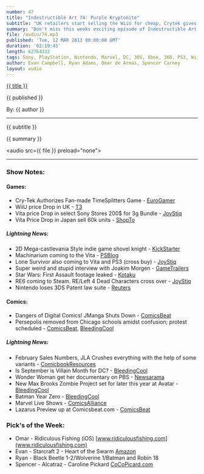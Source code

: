 ```yaml
---
number: 47
title: "Indestructible Art 74: Purple Kryptonite"
subtitle: "UK retailers start selling the WiiU for cheap, Crytek gives the go ahead on a fan made Time Splitters project, JManga shuts down, and Persepolis is removed from Chicago Schools."
summary: "Don't miss this weeks exciting episode of Indestructible Art. The crew discuss the dangers of digital distribution in the wake of JManga's closure. UK retailers start selling the WiiU for cheap and reduced priced Vita's might be clearing the way for new hardware. Cry-tek gives the go ahead on a fan made Time Splitters project and Persepolis is removed from Chicago schools. The crew tries to figure out exactly what Veronica Mars is all about, Nintendo loses a lawsuit, and it all gets wrapped up with a conversation about the controversies of the DC cross over, Identity Crisis. TRIGGER WARNING at 01:57:00"
file: /audio/74.mp3
published: 'Tue, 12 MAR 2013 00:00:00 GMT'
duration: '02:10:45'
length: 62764332
tags: Sony, PlayStation, Nintendo, Marvel, DC, 3DS, Xbox, 360, PS3, Wii, WiiU, PS4, PSN, XBLA, 3DS, Vita, Video Games, Comics, Games, Indestructible Art, SimCity, Castlevania, Mirror of Fate, Wolverine, Infinite Comics, Anita Sarkeesian, Age of Ultron
author: Evan Campbell, Ryan Adams, Omar de Armas, Spencer Carney
layout: audio
---
```


<a href="../episodes/{{ number }}.html" class='postTitleLink'><p class='postTitle'>{{ title }}</p></a>
<p class='postPublished'>{{ published }}</p>
<p class='postAuthor'>By: {{ author }}</p>
<hr>
{{ subtitle }}  
  
{{ summary }}  

<audio src={{ file }} preload="none"></audio>

- - -

### Show Notes:  ###
#### Games: ####
* Cry-Tek Authorizes Fan-made TimeSplitters Game - [EuroGamer](http://www.eurogamer.net/articles/2013-03-15-crytek-authorised-timesplitters-rewind-in-development-for-pc)
* WiiU price Drop in UK - [T3](http://www.t3.com/news/wii-u-unofficial-price-drop)
* Vita price Drop in select Sony Stores  200$ for 3g Bundle - [JoyStiq](http://www.joystiq.com/2013/03/11/select-sony-stores-selling-ps-vita-3g-for-200/)
* Vita Price Drop in Japan sell 60k units - [ShopTo](http://www.shopto.net/news/42125/Japanese-Charts-Feb-25--)
  
##### Lightning News: #####
* 2D Mega-castlevania Style indie game shovel knight - [KickStarter](http://www.kickstarter.com/projects/yachtclubgames/shovel-knight)
* Machinarium coming to the Vita - [PSBlog](http://blog.us.playstation.com/2013/03/15/acclaimed-indie-adventure-machinarium-coming-to-ps-vita-march-26th/)
* Lone Survivor also coming to Vita and PS3 (cross buy) - [JoyStiq](http://www.joystiq.com/2013/03/13/lone-survivor-finds-friends-on-ps3-and-vita-this-summer/)
* Super weird and stupid interview with Joakim Morgen - [GameTrailers](http://www.gametrailers.com/full-episodes/n6iadz/gt-tv-real-march-madness)
* Star Wars: First Assault footage leaked - [Kotaku](http://kotaku.com/5990366/leaked-footage-of-star-wars-newest-take-on-battlefield-and-call-of-duty)
* RE6 coming to Steam. RE/Left 4 Dead Characters cross over - [JoyStiq](http://www.joystiq.com/2013/03/15/resident-evil-6-and-left-4-dead-2-cross-over-at-0-additional-cos/)
* Nintendo loses 3DS Patent law suite - [Reuters](http://www.reuters.com/article/2013/03/13/us-nintendo-patent-infringement-idUSBRE92C1DA20130313)
  
#### Comics: ####
* Dangers of Digital Comics! JManga Shuts Down - [ComicsBeat](http://comicsbeat.com/jmanga-shuts-down-taking-all-the-manga-you-bought-with-it/)
* Persepolis removed from Chicago schools amidst confusion; protest scheduled - [ComicsBeat](http://comicsbeat.com/persepolis-removed-from-chicago-schools-amidst-confusion-protest-scheduled/), [BleedingCool](http://www.bleedingcool.com/2013/03/15/persepolis-protest-to-be-held-this-afternoon-at-3-30pm/)
  
##### Lightning News: #####
* February Sales Numbers, JLA Crushes everything with the help of some variants - [ComicbookResources](http://www.comicbookresources.com/?page=article&id=44230)
* Is September is Villain Month for DC? - [BleedingCool](http://www.bleedingcool.com/2013/03/14/is-it-a-villain-1-for-every-dc-comic-this-september/)
* Wonder Woman get her documentary on PBS - [Newsarama](http://www.newsarama.com/tv/wonder-woman-documentary.html)
* New Max Brooks Zombie Project set for later this year at Avatar - [BleedingCool](http://www.bleedingcool.com/2013/03/14/avatar-to-publish-max-brooks-extinction-parade-in-june/)
* Batman Year Zero - [BleedingCool](http://www.bleedingcool.com/2013/03/11/dc-confirms-a-return-to-year-zero-for-batman-doesnt-mention-the-riddler-yet/)
* Marvel Live Shows - [ComicsAlliance](http://www.comicsalliance.com/2013/03/13/marvel-teams-with-feld-entertainment-inc-for-a-live-show/)
* Lazarus Preview up at Comicsbeat.com - [ComicsBeat](http://comicsbeat.com/lazarus-preview-ruckalark-at-image/)
  
### Pick's of the Week: ###
* Omar - Ridiculous Fishing (iOS) [www.ridiculousfishing.com](www.ridiculousfishing.com)
* Evan - Starcraft 2 - Heart of the Swarm [Amazon](http://www.amazon.com/gp/product/B002I0KP4G/ref=as_li_ss_tl?ie=UTF8&camp=1789&creative=390957&creativeASIN=B002I0KP4G&linkCode=as2&tag=indestart-20)
* Ryan - Black Beetle 1-2/Wolverine 1/Batman and Robin 18
* Spencer - Alcatraz - Caroline Pickard [CoCoPicard.com](http://www.cocopicard.com/comics/fortuna-no-3-alcatraz-the-ghost-bosom)